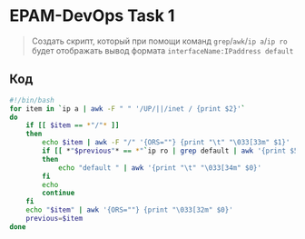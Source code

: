 # EPAM-DevOps Task 1
>Создать скрипт, который при помощи команд `grep`/`awk`/`ip a`/`ip ro` будет отображать вывод формата
`interfaceName:IPaddress default`
## Код
```bash
#!/bin/bash
for item in `ip a | awk -F " " '/UP/||/inet / {print $2}'`
do
    if [[ $item == *"/"* ]]
    then
        echo $item | awk -F "/" '{ORS=""} {print "\t" "\033[33m" $1}'
        if [[ *"$previous"* == *"`ip ro | grep default | awk '{print $5}'`"* ]]
        then    
            echo "default " | awk '{print "\t" "\033[34m" $0}'
        fi
        echo
        continue
    fi
    echo "$item" | awk '{ORS=""} {print "\033[32m" $0}'
    previous=$item
done
```
